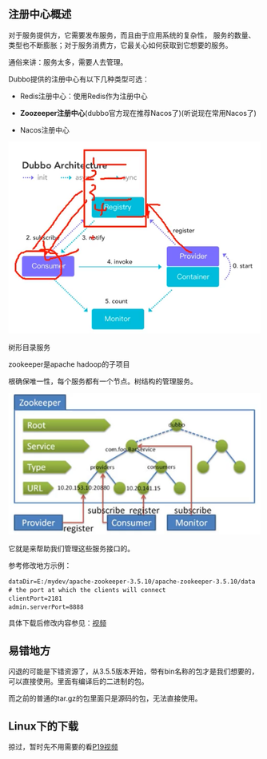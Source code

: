 ## 注册中心概述

对于服务提供方，它需要发布服务，而且由于应用系统的复杂性，
服务的数量、类型也不断膨胀；对于服务消费方，它最关心如何获取到它想要的服务。

通俗来讲：服务太多，需要人去管理。

Dubbo提供的注册中心有以下几种类型可选：

- Redis注册中心：使用Redis作为注册中心

- **Zoozeeper注册中心**(dubbo官方现在推荐Nacos了)(听说现在常用Nacos了)

- Nacos注册中心

![chrome_IRNaRkCFYR.png](https://raw.githubusercontent.com/Fanyup/cloudimg/master/img/chrome_IRNaRkCFYR.png)

树形目录服务

zookeeper是apache hadoop的子项目

根确保唯一性，每个服务都有一个节点。树结构的管理服务。

![chrome_SctqA7ZeTb.png](https://raw.githubusercontent.com/Fanyup/cloudimg/master/img/chrome_SctqA7ZeTb.png)

它就是来帮助我们管理这些服务接口的。

参考修改地方示例：

```xml
dataDir=E:/mydev/apache-zookeeper-3.5.10/apache-zookeeper-3.5.10/data
# the port at which the clients will connect
clientPort=2181
admin.serverPort=8888
```

具体下载后修改内容参见：[视频](https://www.bilibili.com/video/BV1Sk4y197eD/?p=18&spm_id_from=pageDriver&vd_source=baf5a4288b31a243832175ddb5cbd481)

## 易错地方

闪退的可能是下错资源了，从3.5.5版本开始，带有bin名称的包才是我们想要的，可以直接使用。里面有编译后的二进制的包。

而之前的普通的tar.gz的包里面只是源码的包，无法直接使用。

## Linux下的下载

掠过，暂时先不用需要的看[P19视频](https://www.bilibili.com/video/BV1Sk4y197eD/?p=19&spm_id_from=pageDriver&vd_source=baf5a4288b31a243832175ddb5cbd481)


